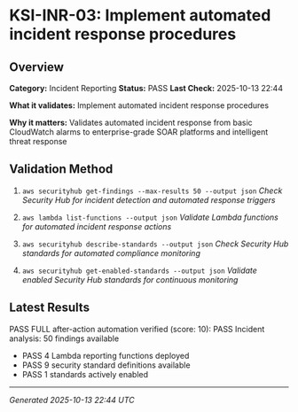 # KSI-INR-03: Implement automated incident response procedures

## Overview

**Category:** Incident Reporting
**Status:** PASS
**Last Check:** 2025-10-13 22:44

**What it validates:** Implement automated incident response procedures

**Why it matters:** Validates automated incident response from basic CloudWatch alarms to enterprise-grade SOAR platforms and intelligent threat response

## Validation Method

1. `aws securityhub get-findings --max-results 50 --output json`
   *Check Security Hub for incident detection and automated response triggers*

2. `aws lambda list-functions --output json`
   *Validate Lambda functions for automated incident response actions*

3. `aws securityhub describe-standards --output json`
   *Check Security Hub standards for automated compliance monitoring*

4. `aws securityhub get-enabled-standards --output json`
   *Validate enabled Security Hub standards for continuous monitoring*

## Latest Results

PASS FULL after-action automation verified (score: 10): PASS Incident analysis: 50 findings available
- PASS 4 Lambda reporting functions deployed
- PASS 9 security standard definitions available
- PASS 1 standards actively enabled

---
*Generated 2025-10-13 22:44 UTC*